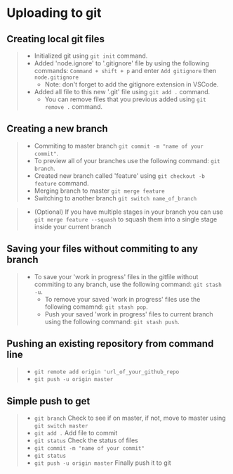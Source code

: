 # Uploading to git

## Creating local git files

> - Initialized git using `git init` command.
> - Added 'node.ignore' to '.gitignore' file by using the following commands: `Command + shift + p` and enter `Add gitignore` then `node.gitignore`
>   - Note: don't forget to add the gitignore extension in VSCode.
> - Added all file to this new '.git' file using `git add .` command.
>   - You can remove files that you previous added using `git remove .` command.

## Creating a new branch

> - Commiting to master branch `git commit -m "name of your commit"`.
> - To preview all of your branches use the following command: `git branch`.
> - Created new branch called 'feature' using `git checkout -b feature` command.
> - Merging branch to master `git merge feature`
> - Switching to another branch `git switch name_of_branch`

> - (Optional) If you have multiple stages in your branch you can use `git merge feature --squash` to squash them into a single stage inside your current branch

## Saving your files without commiting to any branch

> - To save your 'work in progress' files in the gitfile without commiting to any branch, use the following command: `git stash -u`.
>   - To remove your saved 'work in progress' files use the following comamnd: `git stash pop`.
>   - Push your saved 'work in progress' files to current branch using the following command: `git stash push`.

## Pushing an existing repository from command line

> - `git remote add origin 'url_of_your_github_repo`
> - `git push -u origin master`

## Simple push to get

> - `git branch` Check to see if on master, if not, move to master using `git switch master`
> - `git add .` Add file to commit
> - `git status` Check the status of files
> - `git commit -m "name of your commit"`
> - `git status`
> - `git push -u origin master` Finally push it to git
